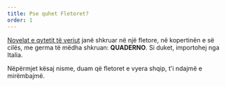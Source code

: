 ```yaml
---
title: Pse quhet Fletoret?
order: 1
---
```


[Novelat e qytetit të veriut](/migjeni) janë shkruar në një fletore, 
në kopertinën e së cilës, me germa të mëdha shkruan: <b>QUADERNO</b>.
Si duket, importohej nga Italia.

Nëpërmjet kësaj nisme, duam që fletoret e vyera shqip, t'i ndajmë e mirëmbajmë.
